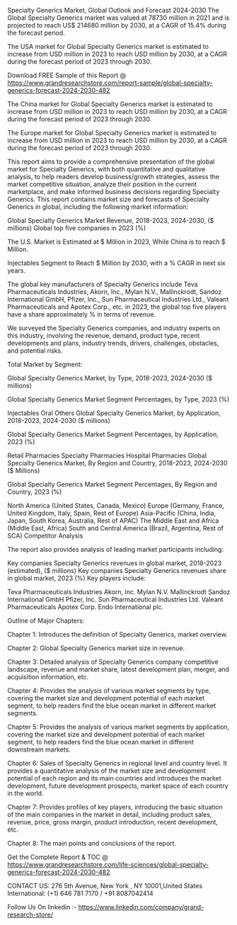 Specialty Generics Market, Global Outlook and Forecast 2024-2030
The Global Specialty Generics market was valued at 78730 million in 2021 and is projected to reach US$ 214680 million by 2030, at a CAGR of 15.4% during the forecast period.

The USA market for Global Specialty Generics market is estimated to increase from USD million in 2023 to reach USD million by 2030, at a CAGR during the forecast period of 2023 through 2030.

Download FREE Sample of this Report @ https://www.grandresearchstore.com/report-sample/global-specialty-generics-forecast-2024-2030-482

The China market for Global Specialty Generics market is estimated to increase from USD million in 2023 to reach USD million by 2030, at a CAGR during the forecast period of 2023 through 2030.

The Europe market for Global Specialty Generics market is estimated to increase from USD million in 2023 to reach USD million by 2030, at a CAGR during the forecast period of 2023 through 2030.

This report aims to provide a comprehensive presentation of the global market for Specialty Generics, with both quantitative and qualitative analysis, to help readers develop business/growth strategies, assess the market competitive situation, analyze their position in the current marketplace, and make informed business decisions regarding Specialty Generics. This report contains market size and forecasts of Specialty Generics in global, including the following market information:

Global Specialty Generics Market Revenue, 2018-2023, 2024-2030, ($ millions)
Global top five companies in 2023 (%)

The U.S. Market is Estimated at $ Million in 2023, While China is to reach $ Million.

Injectables Segment to Reach $ Million by 2030, with a % CAGR in next six years.

The global key manufacturers of Specialty Generics include Teva Pharmaceuticals Industries, Akorn, Inc., Mylan N.V., Mallinckrodt, Sandoz International GmbH, Pfizer, Inc., Sun Pharmaceutical Industries Ltd., Valeant Pharmaceuticals and Apotex Corp., etc. in 2023, the global top five players have a share approximately % in terms of revenue.

We surveyed the Specialty Generics companies, and industry experts on this industry, involving the revenue, demand, product type, recent developments and plans, industry trends, drivers, challenges, obstacles, and potential risks.

Total Market by Segment:

Global Specialty Generics Market, by Type, 2018-2023, 2024-2030 ($ millions)

Global Specialty Generics Market Segment Percentages, by Type, 2023 (%)

Injectables
Oral
Others
Global Specialty Generics Market, by Application, 2018-2023, 2024-2030 ($ millions)

Global Specialty Generics Market Segment Percentages, by Application, 2023 (%)

Retail Pharmacies
Specialty Pharmacies
Hospital Pharmacies
Global Specialty Generics Market, By Region and Country, 2018-2023, 2024-2030 ($ Millions)

Global Specialty Generics Market Segment Percentages, By Region and Country, 2023 (%)

North America (United States, Canada, Mexico)
Europe (Germany, France, United Kingdom, Italy, Spain, Rest of Europe)
Asia-Pacific (China, India, Japan, South Korea, Australia, Rest of APAC)
The Middle East and Africa (Middle East, Africa)
South and Central America (Brazil, Argentina, Rest of SCA)
Competitor Analysis

The report also provides analysis of leading market participants including:

Key companies Specialty Generics revenues in global market, 2018-2023 (estimated), ($ millions)
Key companies Specialty Generics revenues share in global market, 2023 (%)
Key players include:

Teva Pharmaceuticals Industries
Akorn, Inc.
Mylan N.V.
Mallinckrodt
Sandoz International GmbH
Pfizer, Inc.
Sun Pharmaceutical Industries Ltd.
Valeant Pharmaceuticals
Apotex Corp.
Endo International plc.

Outline of Major Chapters:

Chapter 1: Introduces the definition of Specialty Generics, market overview.

Chapter 2: Global Specialty Generics market size in revenue.

Chapter 3: Detailed analysis of Specialty Generics company competitive landscape, revenue and market share, latest development plan, merger, and acquisition information, etc.

Chapter 4: Provides the analysis of various market segments by type, covering the market size and development potential of each market segment, to help readers find the blue ocean market in different market segments.

Chapter 5: Provides the analysis of various market segments by application, covering the market size and development potential of each market segment, to help readers find the blue ocean market in different downstream markets.

Chapter 6: Sales of Specialty Generics in regional level and country level. It provides a quantitative analysis of the market size and development potential of each region and its main countries and introduces the market development, future development prospects, market space of each country in the world.

Chapter 7: Provides profiles of key players, introducing the basic situation of the main companies in the market in detail, including product sales, revenue, price, gross margin, product introduction, recent development, etc.

Chapter 8: The main points and conclusions of the report.

Get the Complete Report & TOC @ https://www.grandresearchstore.com/life-sciences/global-specialty-generics-forecast-2024-2030-482

CONTACT US:
276 5th Avenue, New York , NY 10001,United States
International: (+1) 646 781 7170 / +91 8087042414

Follow Us On linkedin :- https://www.linkedin.com/company/grand-research-store/
